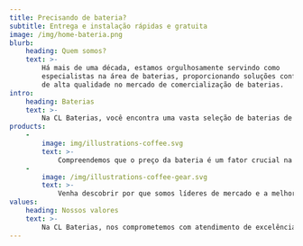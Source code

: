 ```yaml
---
title: Precisando de bateria?
subtitle: Entrega e instalação rápidas e gratuita
image: /img/home-bateria.png
blurb:
    heading: Quem somos?
    text: >-
        Há mais de uma década, estamos orgulhosamente servindo como
        especialistas na área de baterias, proporcionando soluções confiáveis e
        de alta qualidade no mercado de comercialização de baterias.
intro:
    heading: Baterias
    text: >-
        Na CL Baterias, você encontra uma vasta seleção de baterias de carro, start-stop, moto, estacionárias, e náuticas a preços competitivos. Oferecemos entrega e instalação gratuitas, destacando-nos como sua melhor opção para qualidade, durabilidade, e preço justo em baterias. Visite-nos e descubra a solução ideal para você.
products:
    -
        image: img/illustrations-coffee.svg
        text: >-
            Compreendemos que o preço da bateria é um fator crucial na sua decisão de compra. É por isso que nos esforçamos para oferecer preços de bateria altamente competitivos, combinados com ofertas exclusivas que certamente irão surpreendê-lo.
    -
        image: /img/illustrations-coffee-gear.svg
        text: >-
            Venha descobrir por que somos líderes de mercado e a melhor escolha para quem busca qualidade, durabilidade e preço justo em baterias. Visite a CL Baterias hoje mesmo e deixe-nos ajudá-lo a encontrar a solução perfeita em bateria.
values:
    heading: Nossos valores
    text: >-
        Na CL Baterias, nos comprometemos com atendimento de excelência, produtos de alta qualidade, práticas sustentáveis e transparência total, visando a confiança e o respeito mútuo com clientes e o cuidado com o meio ambiente.
---
```

